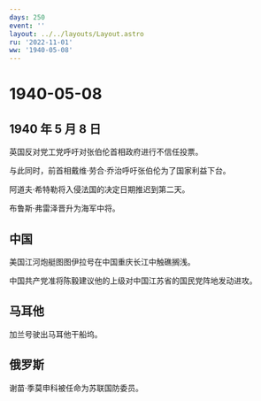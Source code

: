 ```yaml
---
days: 250
event: ''
layout: ../../layouts/Layout.astro
ru: '2022-11-01'
ww: '1940-05-08'
---
```


# 1940-05-08

## 1940 年 5 月 8 日

英国反对党工党呼吁对张伯伦首相政府进行不信任投票。

与此同时，前首相戴维·劳合·乔治呼吁张伯伦为了国家利益下台。

阿道夫·希特勒将入侵法国的决定日期推迟到第二天。

布鲁斯·弗雷泽晋升为海军中将。

## 中国

美国江河炮艇图图伊拉号在中国重庆长江中触礁搁浅。

中国共产党准将陈毅建议他的上级对中国江苏省的国民党阵地发动进攻。

## 马耳他

加兰号驶出马耳他干船坞。

## 俄罗斯

谢苗·季莫申科被任命为苏联国防委员。